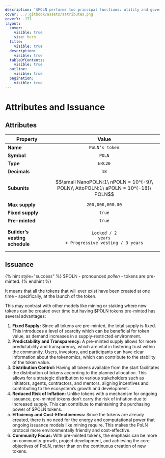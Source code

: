 ```yaml
---
description: '$POLN performs two principal functions: utility and governance.'
cover: ../.gitbook/assets/attributes.png
coverY: -171
layout:
  cover:
    visible: true
    size: hero
  title:
    visible: true
  description:
    visible: true
  tableOfContents:
    visible: true
  outline:
    visible: true
  pagination:
    visible: true
---
```


# Attributes and Issuance

## Attributes

| Property                       |                                         Value                                        |
| ------------------------------ | :----------------------------------------------------------------------------------: |
| **Name**                       |                                    `PoLN’s token`                                    |
| **Symbol**                     |                                        `POLN`                                        |
| **Type**                       |                                        `ERC20`                                       |
| **Decimals**                   |                                         `18`                                         |
| **Subunits**                   |   $$\small NanoPOLN:1\ nPOLN = 10^{-9}\ POLN\\ AttoPOLN:1\ aPOLN = 10^{-18}\ POLN$$  |
| **Max supply**                 |                                   `200,000,000.00`                                   |
| **Fixed supply**               |                                        `true`                                        |
| **Pre-minted**                 |                                        `true`                                        |
| **Builder’s vesting schedule** | <p><code>Locked / 2 years</code><br><code>+ Progressive vesting / 3 years</code></p> |

## Issuance

{% hint style="success" %}
$POLN - pronounced _pollen -_ tokens are pre-minted.
{% endhint %}

It means that all the tokens that will ever exist have been created at one time - specifically, at the launch of the token.

This may contrast with other models like mining or staking where new tokens can be created over time but having $POLN tokens pre-minted has several advantages:

1. **Fixed Supply:** Since all tokens are pre-minted, the total supply is fixed. This introduces a level of scarcity which can be beneficial for token value, as demand increases in a supply-restricted environment.
2. **Predictability and Transparency:** A pre-minted supply allows for more predictability and transparency, which are vital in fostering trust within the community. Users, investors, and participants can have clear information about the tokenomics, which can contribute to the stability of the token value.
3. **Distribution Control:** Having all tokens available from the start facilitates the distribution of tokens according to the planned allocation. This allows for a strategic distribution to various stakeholders such as initiators, agents, contractors, and mentors, aligning incentives and contributing to the ecosystem’s growth and development.
4. **Reduced Risk of Inflation:** Unlike tokens with a mechanism for ongoing issuance, pre-minted tokens don’t carry the risk of inflation due to increased supply. This can contribute to maintaining the purchasing power of $POLN tokens.
5. **Efficiency and Cost-Effectiveness:** Since the tokens are already created, there is no need for the energy and computational power that ongoing issuance models like mining require. This makes the PoLN protocol more environmentally friendly and cost-effective.
6. **Community Focus:** With pre-minted tokens, the emphasis can be more on community growth, project development, and achieving the core objectives of PoLN, rather than on the continuous creation of new tokens.
